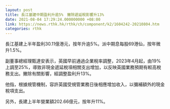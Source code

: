 ```yaml
---
layout: post
title: 長江基建中期盈利升逾5%　撇除遞延稅影響升13%
date: 2021-08-04 17:29:24.000000000 +08:00
link: https://news.rthk.hk/rthk/ch/component/k2/1604242-20210804.htm
categories: rthk
---
```


長江基建上半年盈利30.11億港元，按年升逾5%。派中期息每股69港仙，按年微升1.5%。

副董事總經理甄達安表示，英國早前通過企業稅率調整，2023年4月起，由19%上調至25%，導致非現金遞延稅項相關支出增加，以反映英國業務預期有較高稅務支出。撇除有關影響，經調整盈利升13%。

他指，根據規管機制，容許英國受規管業務日後相應增加收入，以彌補額外的現金稅項支出。

另外，長建上半年營業額202.66億元，按年升11%。
